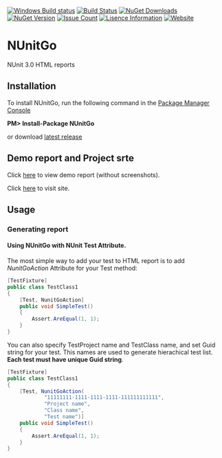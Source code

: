 [![Windows Build status](https://ci.appveyor.com/api/projects/status/github/elv1s42/nunitgo?branch=master&svg=true)](https://ci.appveyor.com/project/elv1s42/nunitgo/branch/master)
[![Build Status](https://travis-ci.org/elv1s42/NUnitGo.svg?branch=master)](https://travis-ci.org/elv1s42/NUnitGo)
[![NuGet Downloads](https://img.shields.io/nuget/dt/NUnitGo.svg)](https://www.nuget.org/packages/NUnitGo/) 
[![NuGet Version](https://img.shields.io/nuget/v/NUnitGo.svg)](https://www.nuget.org/packages/NUnitGo/)
[![Issue Count](https://codeclimate.com/github/elv1s42/NUnitGo/badges/issue_count.svg)](https://codeclimate.com/github/elv1s42/NUnitGo)
[![Lisence Information](https://img.shields.io/npm/l/express.svg)](https://github.com/elv1s42/NUnitGo/blob/master/LICENSE.txt)
[![Website](https://img.shields.io/badge/Website-visit-brightgreen.svg)](http://elv1s42.github.io/NUnitGo/)

# NUnitGo
NUnit 3.0 HTML reports

##  Installation

To install NUnitGo, run the following command in the [Package Manager Console](http://docs.nuget.org/docs/start-here/using-the-package-manager-console) 

**PM> Install-Package NUnitGo**

or download [latest release](https://github.com/elv1s42/NUnitGo/releases)

## Demo report and Project srte

Click [here](http://elv1s42.github.io/NUnitGo/ReportExample/) to view demo report (without screenshots).

Click [here](http://elv1s42.github.io/NUnitGo/) to visit site.

##  Usage

###  Generating report

#### Using NUnitGo with NUnit **Test** Attribute. 

The most simple way to add your test to HTML report is to add *NunitGoAction* Attribute for your Test method:

```csharp
[TestFixture]
public class TestClass1
{
    [Test, NunitGoAction]
    public void SimpleTest()
    {
        Assert.AreEqual(1, 1);
    }
}
```

You can also specify TestProject name and TestClass name, and set Guid string for your test. This names are used to generate hierachical test list. **Each test must have unique Guid string**.

```csharp
[TestFixture]
public class TestClass1
{
    [Test, NunitGoAction(
            "11111111-1111-1111-1111-111111111111", 
            "Project name", 
            "Class name", 
            "Test name")]
    public void SimpleTest()
    {
        Assert.AreEqual(1, 1);
    }
}
```
 
